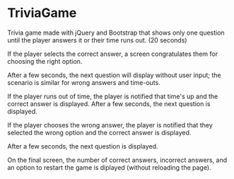 # TriviaGame

Trivia game made with jQuery and Bootstrap that shows only one question until the player answers it or their time runs out. (20 seconds)

If the player selects the correct answer, a screen congratulates them for choosing the right option.

After a few seconds, the next question will display without user input; the scenario is similar for wrong answers and time-outs.

If the player runs out of time, the player is notified that time's up and the correct answer is displayed. After a few seconds, the next question is displayed.

If the player chooses the wrong answer, the player is notified that they selected the wrong option and the correct answer is displayed. 

After a few seconds, the next question is displayed.

On the final screen, the number of correct answers, incorrect answers, and an option to restart the game is diplayed (without reloading the page).
